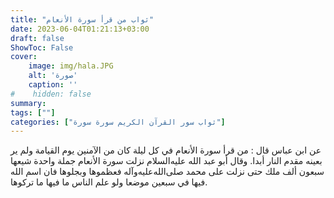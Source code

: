 ```yaml
---
title: "ثواب من قرأ سورة الأنعام"
date: 2023-06-04T01:21:13+03:00
draft: false
ShowToc: False
cover:
    image: img/hala.JPG
    alt: 'صورة'
    caption: ''
#    hidden: false
summary: 
tags: [""]
categories: ["ثواب سور القرآن الكريم سورة سورة"]
---
```

عن ابن عباس قال : من قرأ سورة الأنعام
في كل ليلة كان من الآمنين يوم القيامة ولم ير بعينه مقدم
النار أبدا. وقال أبو عبد الله عليه‌السلام نزلت سورة الأنعام جملة واحدة شيعها
سبعون ألف ملك حتى نزلت على محمد صلى‌الله‌عليه‌وآله فعظموها وبجلوها فان اسم
الله فيها في سبعين موضعا ولو علم الناس ما فيها ما تركوها.

